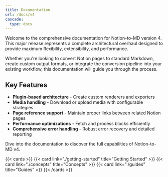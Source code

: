 ```yaml
---
title: Documentation
url: /docs/v4
cascade:
  type: docs
---
```


Welcome to the comprehensive documentation for Notion-to-MD version 4. This major release represents a complete architectural overhaul designed to provide maximum flexibility, extensibility, and performance.

Whether you're looking to convert Notion pages to standard Markdown, create custom output formats, or integrate the conversion pipeline into your existing workflow, this documentation will guide you through the process.

## Key Features

- **Plugin-based architecture** - Create custom renderers and exporters
- **Media handling** - Download or upload media with configurable strategies
- **Page reference support** - Maintain proper links between related Notion pages
- **Performance optimizations** - Fetch and process blocks efficiently
- **Comprehensive error handling** - Robust error recovery and detailed reporting

Dive into the documentation to discover the full capabilities of Notion-to-MD v4.

{{< cards >}}
  {{< card link="./getting-started" title="Getting Started" >}}
  {{< card link="./concepts" title="Concepts" >}}
  {{< card link="./guides" title="Guides" >}}
{{< /cards >}}
